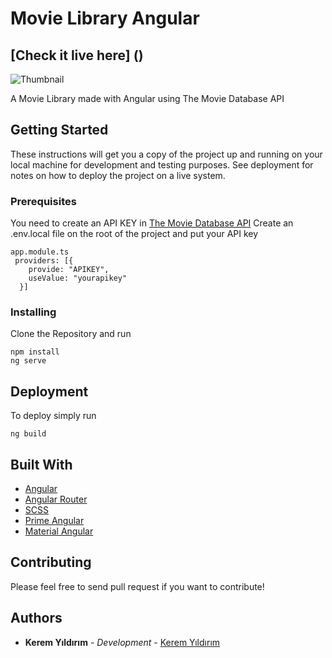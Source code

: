 # Movie Library Angular

## [Check it live here] ()

![Thumbnail](thumbnail.png)

A Movie Library made with Angular using The Movie Database API

## Getting Started

These instructions will get you a copy of the project up and running on your local machine for development and testing purposes. See deployment for notes on how to deploy the project on a live system.

### Prerequisites

You need to create an API KEY in [The Movie Database API](https://www.themoviedb.org/documentation/api)
Create an .env.local file on the root of the project and put your API key

```
app.module.ts
 providers: [{
    provide: "APIKEY",
    useValue: "yourapikey"
  }]
```

### Installing

Clone the Repository and run

```
npm install
ng serve
```

## Deployment

To deploy simply run

```
ng build
```

## Built With

- [Angular](https://angular.io/)
- [Angular Router](https://angular.io/guide/router)
- [SCSS](https://sass-lang.com/)
- [Prime Angular](https://www.primefaces.org/primeng/)
- [Material Angular](https://material.angular.io/guide/getting-started)

## Contributing

Please feel free to send pull request if you want to contribute!

## Authors

- **Kerem Yıldırım** - _Development_ - [Kerem Yıldırım](https://github.com/yildirimkerem)

